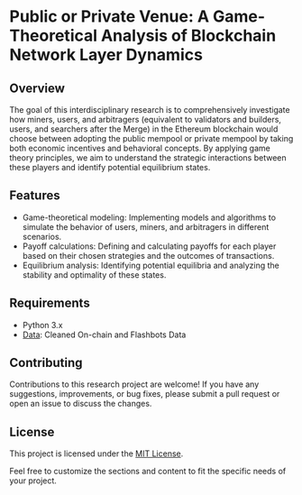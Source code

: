 # Public or Private Venue: A Game-Theoretical Analysis of Blockchain Network Layer Dynamics

## Overview

The goal of this interdisciplinary research is to comprehensively investigate how miners, users, and arbitragers (equivalent to validators and builders, users, and searchers after the Merge) in the Ethereum blockchain would choose between adopting the public mempool or private mempool by taking both economic incentives and behavioral concepts. By applying game theory principles, we aim to understand the strategic interactions between these players and identify potential equilibrium states.

## Features

- Game-theoretical modeling: Implementing models and algorithms to simulate the behavior of users, miners, and arbitragers in different scenarios.
- Payoff calculations: Defining and calculating payoffs for each player based on their chosen strategies and the outcomes of transactions.
- Equilibrium analysis: Identifying potential equilibria and analyzing the stability and optimality of these states.

## Requirements

- Python 3.x
- [Data](https://drive.google.com/drive/folders/1A8N4WOZUgshCMg8u78jZHc2-JlojJ7fY?usp=sharing): Cleaned On-chain and Flashbots Data

## Contributing
Contributions to this research project are welcome! If you have any suggestions, improvements, or bug fixes, please submit a pull request or open an issue to discuss the changes.

## License

This project is licensed under the [MIT License](https://chat.openai.com/c/LICENSE).


Feel free to customize the sections and content to fit the specific needs of your project.
